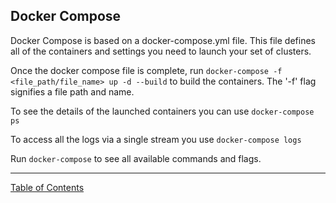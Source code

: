 ## Docker Compose

Docker Compose is based on a docker-compose.yml file. This file defines all of the containers and settings you need to launch your set of clusters.

Once the docker compose file is complete, run `docker-compose -f <file_path/file_name> up -d --build` to build the containers. The '-f' flag signifies a file path and name.

To see the details of the launched containers you can use `docker-compose ps`

To access all the logs via a single stream you use `docker-compose logs`

Run `docker-compose` to see all available commands and flags.

***
[Table of Contents](../README.md)